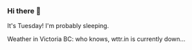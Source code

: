 ### Hi there :wave:

It's Tuesday! I'm probably sleeping.

Weather in Victoria BC: who knows, wttr.in is currently down...
